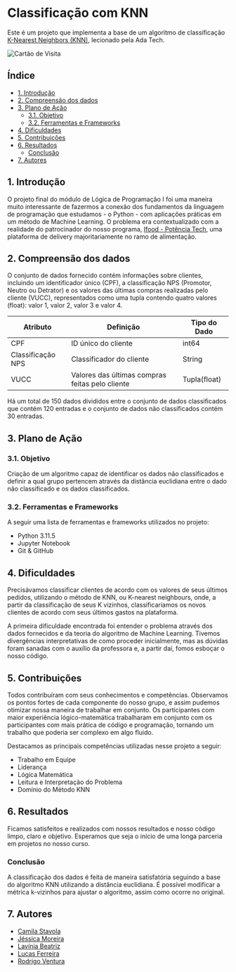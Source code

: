
# Classificação com KNN

Este é um projeto que implementa a base de um algoritmo de classificação [K-Nearest Neighbors (KNN)](https://github.com/lfaferreira/ada-potencia-tech-knn-project/blob/main/001_final_case_module_1.ipynb), lecionado pela Ada Tech.

![Cartão de Visita](https://cdn.discordapp.com/attachments/1167506564526121011/1167506718012481609/Modern_Creative_Business_Card.png?ex=654e605c&is=653beb5c&hm=db5c85d8bea7d945ca9fba81618bcdc5eedb64fd26802d5a944815c42fd598d3&)

## Índice
- [1. Introdução](#1-Introdução)
- [2. Compreensão dos dados](#2-Compreensão-dos-dados)
- [3. Plano de Ação](#3-Plano-de-Ação)
  - [3.1. Objetivo](#31-Objetivo)
  - [3.2. Ferramentas e Frameworks](#32-Ferramentas-e-Frameworks)
- [4. Dificuldades](#4-Dificuldades)
- [5. Contribuições](#5-Contribuições)
- [6. Resultados](#6-Resultados)
  - [Conclusão](#conclusão)
- [7. Autores](#7-Autores)

## 1. Introdução

O projeto final do módulo de Lógica de Programação I foi uma maneira muito interessante de fazermos a conexão dos fundamentos da linguagem de programação que estudamos - o Python - com aplicações práticas em um método de Machine Learning. O problema era contextualizado com a realidade do patrocinador do nosso programa, [Ifood - Potência Tech](https://potenciatech.com.br/), uma plataforma de delivery majoritariamente no ramo de alimentação.

## 2. Compreensão dos dados

O conjunto de dados fornecido contém informações sobre clientes, incluindo um identificador único (CPF), a classificação NPS (Promotor, Neutro ou Detrator) e os valores das últimas compras realizadas pelo cliente (VUCC), representados como uma tupla contendo quatro valores (float): valor 1, valor 2, valor 3 e valor 4.

| Atributo | Definição | Tipo do Dado |
| --- | --- | --- |
| CPF | ID único do cliente | int64 |
| Classificação NPS | Classificador do cliente | String |
| VUCC | Valores das últimas compras feitas pelo cliente | Tupla(float) |

Há um total de 150 dados divididos entre o conjunto de dados classificados que contém 120 entradas e o conjunto de dados não classificados contém 30 entradas.

## 3. Plano de Ação

### 3.1. Objetivo
Criação de um algoritmo capaz de identificar os dados não classificados e definir a qual grupo pertencem através da distância euclidiana entre o dado não classificado e os dados classificados.

### 3.2. Ferramentas e Frameworks
A seguir uma lista de ferramentas e frameworks utilizados no projeto:

- Python 3.11.5
- Jupyter Notebook
- Git & GitHub

## 4. Dificuldades

Precisávamos classificar clientes de acordo com os valores de seus últimos pedidos, utilizando o método de KNN, ou K-nearest neighbours, onde, a partir da classificação de seus K vizinhos, classificaríamos os novos clientes de acordo com seus últimos gastos na plataforma.

A primeira dificuldade encontrada foi entender o problema através dos dados fornecidos e da teoria do algoritmo de Machine Learning. Tivemos divergências interpretativas de como proceder inicialmente, mas as dúvidas foram sanadas com o auxílio da professora e, a partir daí, fomos esboçar o nosso código.

## 5. Contribuições

Todos contribuíram com seus conhecimentos e competências. Observamos os pontos fortes de cada componente do nosso grupo, e assim pudemos otimizar nossa maneira de trabalhar em conjunto. Os participantes com maior experiência lógico-matemática trabalharam em conjunto com os participantes com mais prática de código e programação, tornando um trabalho que poderia ser complexo em algo fluido.

Destacamos as principais competências utilizadas nesse projeto a seguir:

- Trabalho em Equipe
- Liderança 
- Lógica Matemática
- Leitura e Interpretação do Problema
- Domínio do Método KNN

## 6. Resultados

Ficamos satisfeitos e realizados com nossos resultados e nosso código limpo, claro e objetivo. Esperamos que seja o início de uma longa parceria em projetos no nosso curso.

### Conclusão

A classificação dos dados é feita de maneira satisfatória seguindo a base do algoritmo KNN utilizando a distância euclidiana. É possível modificar a métrica k-vizinhos para ajustar o algoritmo, assim como ocorre no original.

## 7. Autores

- [Camila Stavola](https://github.com/camilastavola)
- [Jéssica Moreira](https://github.com/mpjessica)
- [Lavínia Beatriz](https://github.com/laviniacaldas)
- [Lucas Ferreira](https://github.com/lfaferreira)
- [Rodrigo Ventura](https://github.com/rodrigopventura)